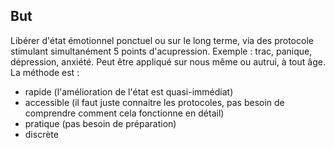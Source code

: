 ## But
Libérer d'état émotionnel ponctuel ou sur le long terme, via des protocole stimulant simultanément 5 points d'acupression. Exemple : trac, panique, dépression, anxiété. Peut être appliqué sur nous même ou autrui, à tout âge.
La méthode est :
- rapide (l'amélioration de l'état est quasi-immédiat)
- accessible (il faut juste connaitre les protocoles, pas besoin de comprendre comment cela fonctionne en détail)
- pratique (pas besoin de préparation)
- discrète